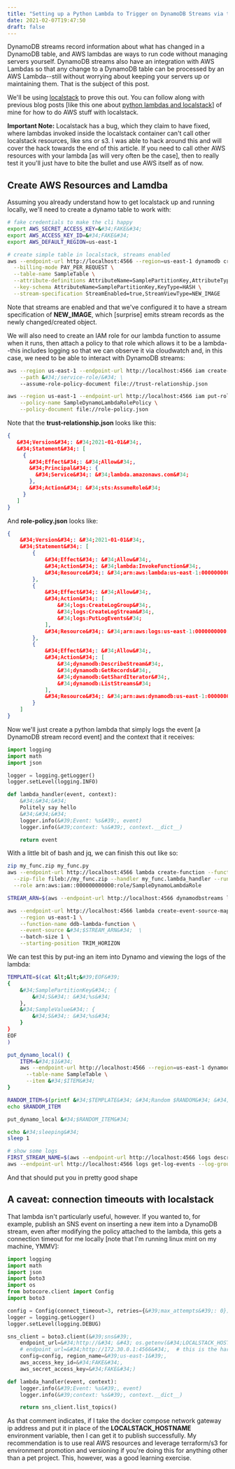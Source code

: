 ```yaml
---
title: "Setting up a Python Lambda to Trigger on DynamoDB Streams via the AWS CLI"
date: 2021-02-07T19:47:50
draft: false
---
```


DynamoDB streams record information about what has changed in a DynamoDB table, and AWS lambdas are ways to run code without managing servers yourself. DynamoDB streams also have an integration with AWS Lambdas so that any change to a DynamoDB table can be processed by an AWS Lambda--still without worrying about keeping your servers up or maintaining them. That is the subject of this post.

We&#39;ll be using [localstack](https://github.com/localstack/localstack) to prove this out. You can follow along with previous blog posts \[like this one about [python lambdas and localstack](https://nickolasfisher.com/blog/Basic-Python-Lambda-Function-Uploads-using-the-AWS-CLI)\] of mine for how to do AWS stuff with localstack.

**Important Note:** Localstack has a bug, which they claim to have fixed, where lambdas invoked inside the localstack container can&#39;t call other localstack resources, like sns or s3. I was able to hack around this and will cover the hack towards the end of this article. If you need to call other AWS resources with your lambda \[as will very often be the case\], then to really test it you&#39;ll just have to bite the bullet and use AWS itself as of now.

## Create AWS Resources and Lamdba

Assuming you already understand how to get localstack up and running locally, we&#39;ll need to create a dynamo table to work with:

```bash
# fake credentials to make the cli happy
export AWS_SECRET_ACCESS_KEY=&#34;FAKE&#34;
export AWS_ACCESS_KEY_ID=&#34;FAKE&#34;
export AWS_DEFAULT_REGION=us-east-1

# create simple table in localstack, streams enabled
aws --endpoint-url http://localhost:4566 --region=us-east-1 dynamodb create-table \
  --billing-mode PAY_PER_REQUEST \
  --table-name SampleTable \
  --attribute-definitions AttributeName=SamplePartitionKey,AttributeType=S \
  --key-schema AttributeName=SamplePartitionKey,KeyType=HASH \
  --stream-specification StreamEnabled=true,StreamViewType=NEW_IMAGE

```

Note that streams are enabled and that we&#39;ve configured it to have a stream specification of **NEW\_IMAGE**, which \[surprise\] emits stream records as the newly changed/created object.

We will also need to create an IAM role for our lambda function to assume when it runs, then attach a policy to that role which allows it to be a lambda--this includes logging so that we can observe it via cloudwatch and, in this case, we need to be able to interact with DynamoDB streams:

```bash
aws --region us-east-1 --endpoint-url http://localhost:4566 iam create-role --role-name SampleDynamoLambdaRole \
    --path &#34;/service-role/&#34; \
    --assume-role-policy-document file://trust-relationship.json

aws --region us-east-1 --endpoint-url http://localhost:4566 iam put-role-policy --role-name SampleDynamoLambdaRole \
    --policy-name SampleDynamoLambdaRolePolicy \
    --policy-document file://role-policy.json

```

Note that the **trust-relationship.json** looks like this:

```json
{
   &#34;Version&#34;: &#34;2021-01-01&#34;,
   &#34;Statement&#34;: [
     {
       &#34;Effect&#34;: &#34;Allow&#34;,
       &#34;Principal&#34;: {
         &#34;Service&#34;: &#34;lambda.amazonaws.com&#34;
       },
       &#34;Action&#34;: &#34;sts:AssumeRole&#34;
     }
   ]
}

```

And **role-policy.json** looks like:

```json
{
    &#34;Version&#34;: &#34;2021-01-01&#34;,
    &#34;Statement&#34;: [
        {
            &#34;Effect&#34;: &#34;Allow&#34;,
            &#34;Action&#34;: &#34;lambda:InvokeFunction&#34;,
            &#34;Resource&#34;: &#34;arn:aws:lambda:us-east-1:0000000000:function:ddb_stream_listener*&#34;
        },
        {
            &#34;Effect&#34;: &#34;Allow&#34;,
            &#34;Action&#34;: [
                &#34;logs:CreateLogGroup&#34;,
                &#34;logs:CreateLogStream&#34;,
                &#34;logs:PutLogEvents&#34;
            ],
            &#34;Resource&#34;: &#34;arn:aws:logs:us-east-1:0000000000:*&#34;
        },
        {
            &#34;Effect&#34;: &#34;Allow&#34;,
            &#34;Action&#34;: [
                &#34;dynamodb:DescribeStream&#34;,
                &#34;dynamodb:GetRecords&#34;,
                &#34;dynamodb:GetShardIterator&#34;,
                &#34;dynamodb:ListStreams&#34;
            ],
            &#34;Resource&#34;: &#34;arn:aws:dynamodb:us-east-1:0000000000:table/SampleTable/stream/*&#34;
        }
    ]
}

```

Now we&#39;ll just create a python lambda that simply logs the event \[a DynamoDB stream record event\] and the context that it receives:

```python
import logging
import math
import json

logger = logging.getLogger()
logger.setLevel(logging.INFO)

def lambda_handler(event, context):
    &#34;&#34;&#34;
    Politely say hello
    &#34;&#34;&#34;
    logger.info(&#39;Event: %s&#39;, event)
    logger.info(&#39;context: %s&#39;, context.__dict__)

    return event

```

With a little bit of bash and jq, we can finish this out like so:

```bash
zip my_func.zip my_func.py
aws --endpoint-url http://localhost:4566 lambda create-function --function-name ddb-lambda-function \
  --zip-file fileb://my_func.zip --handler my_func.lambda_handler --runtime python3.8 \
  --role arn:aws:iam::000000000000:role/SampleDynamoLambdaRole

STREAM_ARN=$(aws --endpoint-url http://localhost:4566 dynamodbstreams list-streams --table-name SampleTable | jq -r &#39;.Streams[0] | .StreamArn&#39;)

aws --endpoint-url http://localhost:4566 lambda create-event-source-mapping \
    --region us-east-1 \
    --function-name ddb-lambda-function \
    --event-source &#34;$STREAM_ARN&#34;  \
    --batch-size 1 \
    --starting-position TRIM_HORIZON

```

We can test this by put-ing an item into Dynamo and viewing the logs of the lambda:

```bash
TEMPLATE=$(cat &lt;&lt;&#39;EOF&#39;
{
    &#34;SamplePartitionKey&#34;: {
        &#34;S&#34;: &#34;%s&#34;
    },
    &#34;SampleValue&#34;: {
        &#34;S&#34;: &#34;%s&#34;
    }
}
EOF
)

put_dynamo_local() {
    ITEM=&#34;$1&#34;
    aws --endpoint-url http://localhost:4566 --region=us-east-1 dynamodb put-item \
      --table-name SampleTable \
      --item &#34;$ITEM&#34;
}

RANDOM_ITEM=$(printf &#34;$TEMPLATE&#34; &#34;Random $RANDOM&#34; &#34;garf&#34;)
echo $RANDOM_ITEM

put_dynamo_local &#34;$RANDOM_ITEM&#34;

echo &#34;sleeping&#34;
sleep 1

# show some logs
FIRST_STREAM_NAME=$(aws --endpoint-url http://localhost:4566 logs describe-log-streams --log-group-name /aws/lambda/ddb-lambda-function | jq -r &#34;.logStreams[0].logStreamName&#34;)
aws --endpoint-url http://localhost:4566 logs get-log-events --log-group-name /aws/lambda/ddb-lambda-function --log-stream-name &#34;$FIRST_STREAM_NAME&#34; --limit 50 | jq -r &#34;.events | map(.message)[]&#34;

```

And that should put you in pretty good shape

## A caveat: connection timeouts with localstack

That lambda isn&#39;t particularly useful, however. If you wanted to, for example, publish an SNS event on inserting a new item into a DynamoDB stream, even after modifying the policy attached to the lambda, this gets a connection timeout for me locally \[note that I&#39;m running linux mint on my machine, YMMV\]:

```python
import logging
import math
import json
import boto3
import os
from botocore.client import Config
import boto3

config = Config(connect_timeout=3, retries={&#39;max_attempts&#39;: 0})
logger = logging.getLogger()
logger.setLevel(logging.DEBUG)

sns_client = boto3.client(&#39;sns&#39;,
    endpoint_url=&#34;http://&#34; &#43; os.getenv(&#34;LOCALSTACK_HOSTNAME&#34;) &#43; &#34;:4566&#34;, # this is the actual docker container ip, and it fails.
    # endpoint_url=&#34;http://172.30.0.1:4566&#34;,  # this is the harcoded gateway ip for the network, and it succeeds
    config=config, region_name=&#39;us-east-1&#39;,
    aws_access_key_id=&#34;FAKE&#34;,
    aws_secret_access_key=&#34;FAKE&#34;)

def lambda_handler(event, context):
    logger.info(&#39;Event: %s&#39;, event)
    logger.info(&#39;context: %s&#39;, context.__dict__)

    return sns_client.list_topics()

```

As that comment indicates, if I take the docker compose network gateway ip address and put it in place of the **LOCALSTACK\_HOSTNAME** environment variable, then I can get it to publish successfully. My recommendation is to use real AWS resources and leverage terraform/s3 for environment promotion and versioning if you&#39;re doing this for anything other than a pet project. This, however, was a good learning exercise.
